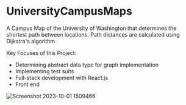 # UniversityCampusMaps
A Campus Map of the University of Washington that determines the shortest path between locations. Path distances are calculated using Dijkstra's algorithm 

Key Focuses of this Project:
* Determining abstract data type for graph implementation
* Implementing test suits
* Full-stack development with React.js
* Front end 

![Screenshot 2023-10-01 1509466](https://github.com/arunasrivastava/UniversityCampusMaps/assets/82174933/5e000bf2-e3d7-4bd5-8316-4661cf3f913a)


